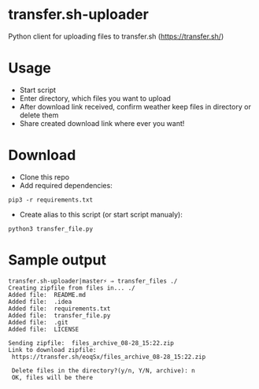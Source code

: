 # transfer.sh-uploader
Python client for uploading files to transfer.sh (https://transfer.sh/)

# Usage
- Start script
- Enter directory, which files you want to upload
- After download link received, confirm weather keep files in directory or delete them
- Share created download link where ever you want!

# Download
- Clone this repo
- Add required dependencies:

~~~~
pip3 -r requirements.txt
~~~~
   
- Create alias to this script (or start script manualy):

~~~
python3 transfer_file.py
~~~  

# Sample output

~~~
transfer.sh-uploader|master⚡ ⇒ transfer_files ./                                     
Creating zipfile from files in... ./
Added file:  README.md
Added file:  .idea
Added file:  requirements.txt
Added file:  transfer_file.py
Added file:  .git
Added file:  LICENSE

Sending zipfile:  files_archive_08-28_15:22.zip
Link to download zipfile:
 https://transfer.sh/eoqSx/files_archive_08-28_15:22.zip

 Delete files in the directory?(y/n, Y/N, archive): n
 OK, files will be there
~~~


